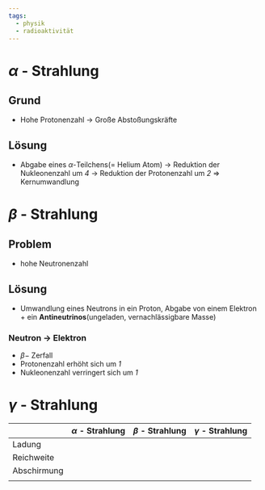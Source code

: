 ```yaml
---
tags:
  - physik
  - radioaktivität
---
```

# $\alpha$ - Strahlung
## Grund
- Hohe Protonenzahl -> Große Abstoßungskräfte

## Lösung
- Abgabe eines $\alpha$-Teilchens(= Helium Atom)
-> Reduktion der Nukleonenzahl um *4*
-> Reduktion der Protonenzahl um *2*
=> Kernumwandlung

# $\beta$ - Strahlung
## Problem
- hohe Neutronenzahl
## Lösung
- Umwandlung eines Neutrons in ein Proton, Abgabe von einem Elektron + ein **Antineutrinos**(ungeladen, vernachlässigbare Masse)
### Neutron -> Elektron
- $\beta-$ Zerfall
- Protonenzahl erhöht sich um *1*
- Nukleonenzahl verringert sich um *1*


# $\gamma$ - Strahlung



|             | $\alpha$ - Strahlung | $\beta$ - Strahlung | $\gamma$ - Strahlung |
| ----------- | -------------------- | ------------------- | -------------------- |
| Ladung      |                      |                     |                      |
| Reichweite  |                      |                     |                      |
| Abschirmung |                      |                     |                      |
|             |                      |                     |                      |
